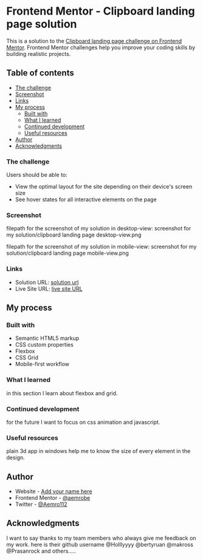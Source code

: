 # Frontend Mentor - Clipboard landing page solution

This is a solution to the [Clipboard landing page challenge on Frontend Mentor](https://www.frontendmentor.io/challenges/clipboard-landing-page-5cc9bccd6c4c91111378ecb9). Frontend Mentor challenges help you improve your coding skills by building realistic projects.

## Table of contents

- [The challenge](#the-challenge)
- [Screenshot](#screenshot)
- [Links](#links)
- [My process](#my-process)
  - [Built with](#built-with)
  - [What I learned](#what-i-learned)
  - [Continued development](#continued-development)
  - [Useful resources](#useful-resources)
- [Author](#author)
- [Acknowledgments](#acknowledgments)

### The challenge

Users should be able to:

- View the optimal layout for the site depending on their device's screen size
- See hover states for all interactive elements on the page

### Screenshot

filepath for the screenshot of my solution in desktop-view: screenshot for my solution/clipboard landing page desktop-view.png

filepath for the screenshot of my solution in mobile-view: screenshot for my solution/clipboard landing page mobile-view.png

### Links

- Solution URL: [solution url](https://www.frontendmentor.io/solutions/responsive-clipboard-landing-page-by-css-flexbox-and-css-grid-rkBhmfJ4c)
- Live Site URL: [live site URL ](https://aemrobe.github.io/clipboard-landing-page/)

## My process

### Built with

- Semantic HTML5 markup
- CSS custom properties
- Flexbox
- CSS Grid
- Mobile-first workflow

### What I learned

in this section I learn about flexbox and grid.

### Continued development

for the future I want to focus on css animation and javascript.

### Useful resources

plain 3d app in windows help me to know the size of every element in the design.

## Author

- Website - [Add your name here](https://www.your-site.com)
- Frontend Mentor - [@aemrobe](https://www.frontendmentor.io/profile/yourusername)
- Twitter - [@Aemro112](https://www.twitter.com/yourusername)

## Acknowledgments

I want to say thanks to my team members who always give me feedback on my work.
here is their github username
@Holllyyyy
@bertyruan
@makross
@Prasanrock
and others.....
